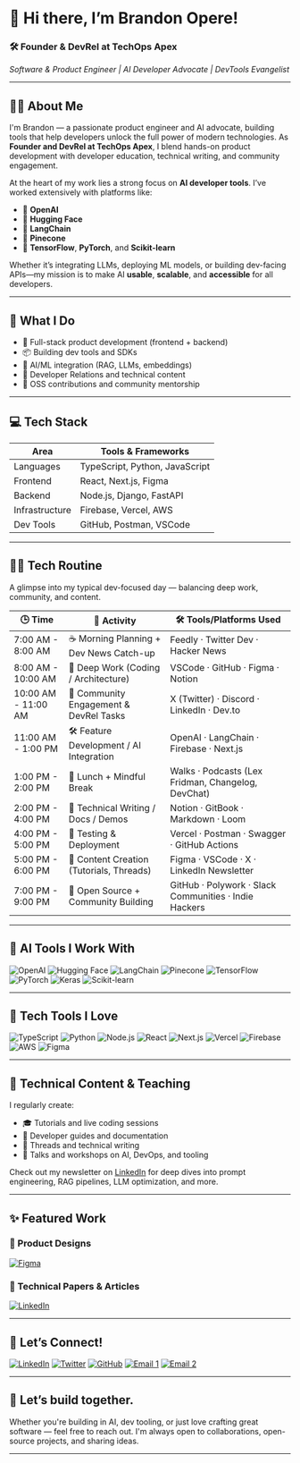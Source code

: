 # 👋 Hi there, I’m Brandon Opere!

### 🛠️ Founder & DevRel at TechOps Apex  
*Software & Product Engineer | AI Developer Advocate | DevTools Evangelist*

---

## 👨‍💻 About Me

I'm Brandon — a passionate product engineer and AI advocate, building tools that help developers unlock the full power of modern technologies. As **Founder and DevRel at TechOps Apex**, I blend hands-on product development with developer education, technical writing, and community engagement.

At the heart of my work lies a strong focus on **AI developer tools**. I’ve worked extensively with platforms like:

- 🧠 **OpenAI**
- 🤗 **Hugging Face**
- 🔗 **LangChain**
- 🌲 **Pinecone**
- 🧪 **TensorFlow**, **PyTorch**, and **Scikit-learn**

Whether it’s integrating LLMs, deploying ML models, or building dev-facing APIs—my mission is to make AI **usable**, **scalable**, and **accessible** for all developers.

---

## 🧩 What I Do

- 🔧 Full-stack product development (frontend + backend)
- 📦 Building dev tools and SDKs
- 🧠 AI/ML integration (RAG, LLMs, embeddings)
- 📣 Developer Relations and technical content
- 🧪 OSS contributions and community mentorship

---

## 💻 Tech Stack

| Area             | Tools & Frameworks |                                                         
|------------------|--------------------|
| Languages        | TypeScript, Python, JavaScript |          
| Frontend         | React, Next.js, Figma |                   
| Backend          | Node.js, Django, FastAPI |
| Infrastructure   | Firebase, Vercel, AWS |
| Dev Tools        | GitHub, Postman, VSCode |

---

## 🧘‍♂️ Tech Routine

A glimpse into my typical dev-focused day — balancing deep work, community, and content.

| 🕒 Time              | 🔧 Activity                               | 🛠️ Tools/Platforms Used                                  |
|---------------------|-------------------------------------------|-----------------------------------------------------------|
| 7:00 AM - 8:00 AM   | ☕ Morning Planning + Dev News Catch-up    | Feedly · Twitter Dev · Hacker News                        |
| 8:00 AM - 10:00 AM  | 🧱 Deep Work (Coding / Architecture)       | VSCode · GitHub · Figma · Notion                          |
| 10:00 AM - 11:00 AM | 💬 Community Engagement & DevRel Tasks     | X (Twitter) · Discord · LinkedIn · Dev.to                 |
| 11:00 AM - 1:00 PM  | 🛠️ Feature Development / AI Integration    | OpenAI · LangChain · Firebase · Next.js                   |
| 1:00 PM - 2:00 PM   | 🥗 Lunch + Mindful Break                   | Walks · Podcasts (Lex Fridman, Changelog, DevChat)        |
| 2:00 PM - 4:00 PM   | 📄 Technical Writing / Docs / Demos        | Notion · GitBook · Markdown · Loom                        |
| 4:00 PM - 5:00 PM   | 🧪 Testing & Deployment                    | Vercel · Postman · Swagger · GitHub Actions               |
| 5:00 PM - 6:00 PM   | 📣 Content Creation (Tutorials, Threads)   | Figma · VSCode · X · LinkedIn Newsletter                  |
| 7:00 PM - 9:00 PM   | 🚀 Open Source + Community Building        | GitHub · Polywork · Slack Communities · Indie Hackers     |


---

## 🧠 AI Tools I Work With

![OpenAI](https://img.shields.io/badge/OpenAI-Logo-blue)
![Hugging Face](https://img.shields.io/badge/Hugging%20Face-Logo-yellow)
![LangChain](https://img.shields.io/badge/LangChain-Logo-green)
![Pinecone](https://img.shields.io/badge/Pinecone-Logo-orange)
![TensorFlow](https://img.shields.io/badge/TensorFlow-Logo-orange)
![PyTorch](https://img.shields.io/badge/PyTorch-Logo-red)
![Keras](https://img.shields.io/badge/Keras-Logo-red)
![Scikit-learn](https://img.shields.io/badge/Scikit--learn-Logo-lightblue)

---

## 🧪 Tech Tools I Love

![TypeScript](https://img.shields.io/badge/TypeScript-007ACC?style=for-the-badge&logo=typescript&logoColor=white)
![Python](https://img.shields.io/badge/Python-3776AB?style=for-the-badge&logo=python&logoColor=white)
![Node.js](https://img.shields.io/badge/Node.js-339933?style=for-the-badge&logo=node.js&logoColor=white)
![React](https://img.shields.io/badge/React-61DAFB?style=for-the-badge&logo=react&logoColor=white)
![Next.js](https://img.shields.io/badge/Next.js-000000?style=for-the-badge&logo=next.js&logoColor=white)
![Vercel](https://img.shields.io/badge/Vercel-000000?style=for-the-badge&logo=vercel&logoColor=white)
![Firebase](https://img.shields.io/badge/Firebase-FFCA28?style=for-the-badge&logo=firebase&logoColor=white)
![AWS](https://img.shields.io/badge/AWS-232F3E?style=for-the-badge&logo=amazon-aws&logoColor=white)
![Figma](https://img.shields.io/badge/Figma-F24E1E?style=for-the-badge&logo=figma&logoColor=white)

---

## 🧠 Technical Content & Teaching

I regularly create:

- 🎓 Tutorials and live coding sessions
- 📘 Developer guides and documentation
- 🧵 Threads and technical writing
- 📢 Talks and workshops on AI, DevOps, and tooling

Check out my newsletter on [LinkedIn](https://www.linkedin.com/newsletters/7081154412504580096/) for deep dives into prompt engineering, RAG pipelines, LLM optimization, and more.

---

## ✨ Featured Work

### 🎨 Product Designs  
[![Figma](https://img.shields.io/badge/Figma-Designs-F24E1E?style=for-the-badge&logo=figma&logoColor=white)](https://www.figma.com/files/team/1482020214592213485/project/351738033/Team-project?fuid=1405145540238941784)

### 📰 Technical Papers & Articles  
[![LinkedIn](https://img.shields.io/badge/LinkedIn-Newsletter-0A66C2?style=for-the-badge&logo=linkedin&logoColor=white)](https://www.linkedin.com/newsletters/7081154412504580096/)

---

## 🤝 Let’s Connect!

[![LinkedIn](https://img.shields.io/badge/LinkedIn-0A66C2?style=for-the-badge&logo=linkedin&logoColor=white)](https://www.linkedin.com/in/brandon-opere-14b5a5203/)
[![Twitter](https://img.shields.io/badge/Twitter-1DA1F2?style=for-the-badge&logo=twitter&logoColor=white)](https://x.com/opere_brandon)
[![GitHub](https://img.shields.io/badge/GitHub-181717?style=for-the-badge&logo=github&logoColor=white)](https://github.com/teambits009)
[![Email 1](https://img.shields.io/badge/Email-brandonopere6@gmail.com-D14836?style=for-the-badge&logo=gmail&logoColor=white)](mailto:brandonopere6@gmail.com)
[![Email 2](https://img.shields.io/badge/Email-brandon@techopssapex.com-D14836?style=for-the-badge&logo=gmail&logoColor=white)](mailto:brandon@techopssapex.com)

---

## 💬 Let’s build together.

Whether you're building in AI, dev tooling, or just love crafting great software — feel free to reach out. I'm always open to collaborations, open-source projects, and sharing ideas.

---
